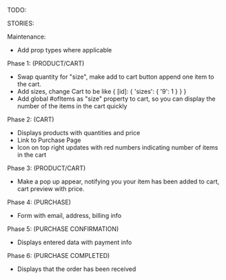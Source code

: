 TODO:

STORIES:

Maintenance:

- Add prop types where applicable

Phase 1:
(PRODUCT/CART)

- Swap quantity for "size", make add to cart button append one item to the cart.
- Add sizes, change Cart to be like { [id]: { 'sizes': { '9': 1 } } }
- Add global #ofItems as "size" property to cart, so you can display the number of the items in the cart quickly

Phase 2:
(CART)

- Displays products with quantities and price
- Link to Purchase Page
- Icon on top right updates with red numbers indicating number of items in the cart

Phase 3:
(PRODUCT/CART)

- Make a pop up appear, notifying you your item has been added to cart, cart preview with price.

Phase 4:
(PURCHASE)

- Form with email, address, billing info

Phase 5:
(PURCHASE CONFIRMATION)

- Displays entered data with payment info

Phase 6:
(PURCHASE COMPLETED)

- Displays that the order has been received
